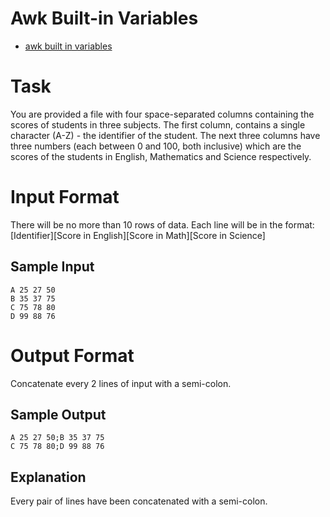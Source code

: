 # Awk Built-in Variables
- [awk built in variables](https://www.thegeekstuff.com/2010/01/8-powerful-awk-built-in-variables-fs-ofs-rs-ors-nr-nf-filename-fnr/)

# Task
You are provided a file with four space-separated columns containing the scores of students in three subjects. The first column, contains a single character (A-Z) - the identifier of the student. The next three columns have three numbers (each between 0 and 100, both inclusive) which are the scores of the students in English, Mathematics and Science respectively.

# Input Format
There will be no more than 10 rows of data.
Each line will be in the format:
[Identifier][Score in English][Score in Math][Score in Science]

## Sample Input
```text
A 25 27 50
B 35 37 75
C 75 78 80
D 99 88 76
```

# Output Format
Concatenate every 2 lines of input with a semi-colon.

## Sample Output
```text
A 25 27 50;B 35 37 75
C 75 78 80;D 99 88 76 
```

## Explanation
Every pair of lines have been concatenated with a semi-colon.